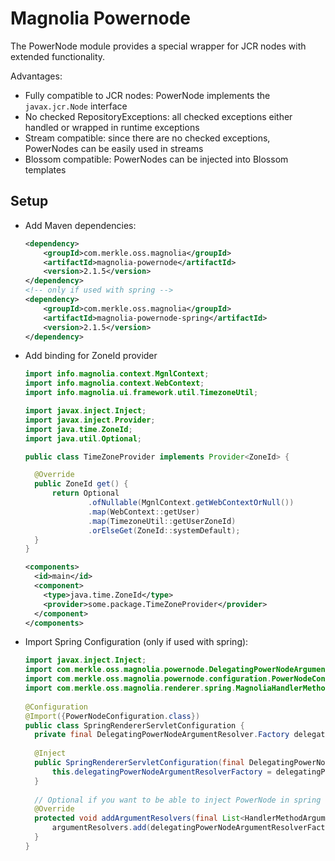 # Magnolia Powernode
The PowerNode module provides a special wrapper for JCR nodes with
extended functionality.

Advantages:
* Fully compatible to JCR nodes: PowerNode implements the `javax.jcr.Node` interface
* No checked RepositoryExceptions: all checked exceptions either handled or wrapped in runtime exceptions
* Stream compatible: since there are no checked exceptions, PowerNodes can be easily used in streams
* Blossom compatible: PowerNodes can be injected into Blossom templates

## Setup

* Add Maven dependencies:
  ```xml
  <dependency>
      <groupId>com.merkle.oss.magnolia</groupId>
      <artifactId>magnolia-powernode</artifactId>
      <version>2.1.5</version>
  </dependency>
  <!-- only if used with spring -->
  <dependency>
      <groupId>com.merkle.oss.magnolia</groupId>
      <artifactId>magnolia-powernode-spring</artifactId>
      <version>2.1.5</version>
  </dependency>
  ```

* Add binding for ZoneId provider
  ```java
  import info.magnolia.context.MgnlContext;
  import info.magnolia.context.WebContext;
  import info.magnolia.ui.framework.util.TimezoneUtil;
  
  import javax.inject.Inject;
  import javax.inject.Provider;
  import java.time.ZoneId;
  import java.util.Optional;
  
  public class TimeZoneProvider implements Provider<ZoneId> {
  
    @Override
    public ZoneId get() {
        return Optional
                .ofNullable(MgnlContext.getWebContextOrNull())
                .map(WebContext::getUser)
                .map(TimezoneUtil::getUserZoneId)
                .orElseGet(ZoneId::systemDefault);
    }
  }
  ```
  ```xml
  <components>
    <id>main</id>
    <component>
      <type>java.time.ZoneId</type>
      <provider>some.package.TimeZoneProvider</provider>
    </component>
  </components>
  ```

* Import Spring Configuration (only if used with spring):
  ```java
  import javax.inject.Inject;
  import com.merkle.oss.magnolia.powernode.DelegatingPowerNodeArgumentResolver;
  import com.merkle.oss.magnolia.powernode.configuration.PowerNodeConfiguration;
  import com.merkle.oss.magnolia.renderer.spring.MagnoliaHandlerMethodArgumentResolver;
      
  @Configuration
  @Import({PowerNodeConfiguration.class})
  public class SpringRendererServletConfiguration {
    private final DelegatingPowerNodeArgumentResolver.Factory delegatingPowerNodeArgumentResolverFactory;
      
    @Inject
    public SpringRendererServletConfiguration(final DelegatingPowerNodeArgumentResolver.Factory delegatingPowerNodeArgumentResolverFactory) {
        this.delegatingPowerNodeArgumentResolverFactory = delegatingPowerNodeArgumentResolverFactory;
    }
    
    // Optional if you want to be able to inject PowerNode in spring controllers
    @Override
    protected void addArgumentResolvers(final List<HandlerMethodArgumentResolver> argumentResolvers) {
        argumentResolvers.add(delegatingPowerNodeArgumentResolverFactory.create(new MagnoliaHandlerMethodArgumentResolver()));
    }
  }
  ```
